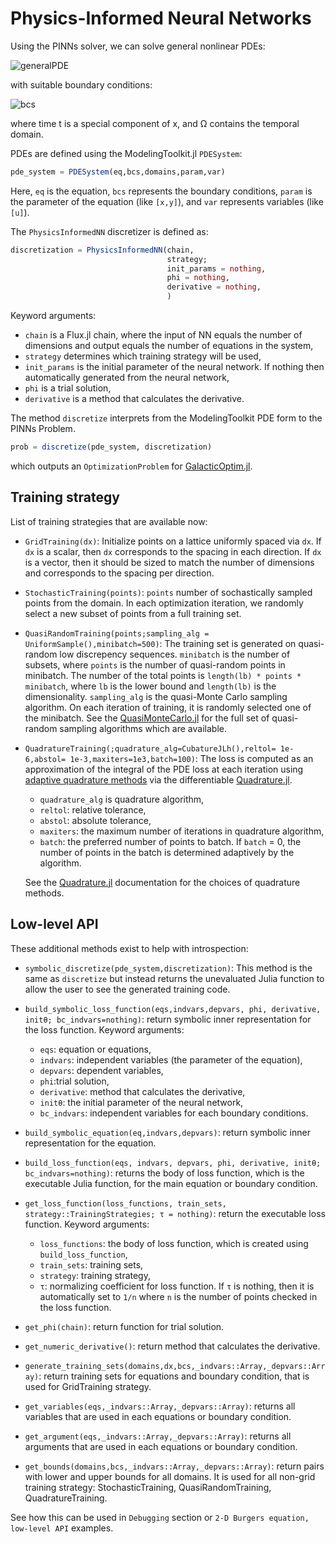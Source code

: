 # Physics-Informed Neural Networks

Using the PINNs solver, we can solve general nonlinear PDEs:

![generalPDE](https://user-images.githubusercontent.com/12683885/86625781-5648c800-bfce-11ea-9d99-fbcb5c37fe0c.png)

 with suitable boundary conditions:

 ![bcs](https://user-images.githubusercontent.com/12683885/86625874-8001ef00-bfce-11ea-9417-1a216c7d90aa.png)

where time t is a special component of x, and Ω contains the temporal domain.

PDEs are defined using the ModelingToolkit.jl `PDESystem`:

```julia
pde_system = PDESystem(eq,bcs,domains,param,var)
```

Here, `eq` is the equation, `bcs` represents the boundary conditions, `param` is
the parameter of the equation (like `[x,y]`), and `var` represents variables (like `[u]`).

The `PhysicsInformedNN` discretizer is defined as:

```julia
discretization = PhysicsInformedNN(chain,
                                   strategy;
                                   init_params = nothing,
                                   phi = nothing,
                                   derivative = nothing,
                                   )
```

Keyword arguments:

- `chain` is a Flux.jl chain, where the input of NN equals the number of dimensions and output equals the number of equations in the system,
- `strategy` determines which training strategy will be used,
- `init_params` is the initial parameter of the neural network. If nothing then automatically generated from the neural network,
- `phi` is a trial solution,
- `derivative` is a method that calculates the derivative.

The method `discretize` interprets from the ModelingToolkit PDE form to the PINNs Problem.

```julia
prob = discretize(pde_system, discretization)
```

which outputs an `OptimizationProblem` for [GalacticOptim.jl](https://galacticoptim.sciml.ai/dev/).

## Training strategy

List of training strategies that are available now:

 - `GridTraining(dx)`: Initialize points on a lattice uniformly spaced via `dx`. If
   `dx` is a scalar, then `dx` corresponds to the spacing in each direction. If `dx`
   is a vector, then it should be sized to match the number of dimensions and corresponds
   to the spacing per direction.
 - `StochasticTraining(points)`: `points` number of sochastically sampled points from the domain.
   In each optimization iteration, we randomly select a new subset of points from a full training set.
 - `QuasiRandomTraining(points;sampling_alg = UniformSample(),minibatch=500)`:
   The training set is generated on quasi-random low discrepency sequences.
   `minibatch` is the number of subsets, where `points` is the number of quasi-random points in minibatch.
   The number of the total points is `length(lb) * points * minibatch`,
  where `lb` is the lower bound and `length(lb)` is the dimensionality.
  `sampling_alg` is the quasi-Monte Carlo sampling algorithm.
  On each iteration of training, it is randomly selected one of the minibatch.
  See the [QuasiMonteCarlo.jl](https://github.com/SciML/QuasiMonteCarlo.jl) for
  the full set of quasi-random sampling algorithms which are available.
- `QuadratureTraining(;quadrature_alg=CubatureJLh(),reltol= 1e-6,abstol= 1e-3,maxiters=1e3,batch=100)`:
  The loss is computed as an approximation of the integral of the PDE loss
  at each iteration using [adaptive quadrature methods](https://en.wikipedia.org/wiki/Adaptive_quadrature)
  via the differentiable [Quadrature.jl](https://github.com/SciML/Quadrature.jl).
  - `quadrature_alg` is quadrature algorithm,
  - `reltol`: relative tolerance,
  - `abstol`: absolute tolerance,
  - `maxiters`: the maximum number of iterations in quadrature algorithm,
  - `batch`: the preferred number of points to batch. If `batch` = 0, the number of points in the batch is determined adaptively by the algorithm.

  See the [Quadrature.jl](https://github.com/SciML/Quadrature.jl) documentation for the choices of quadrature methods.

## Low-level API

These additional methods exist to help with introspection:

- `symbolic_discretize(pde_system,discretization)`: This method is the same as `discretize` but instead
  returns the unevaluated Julia function to allow the user to see the generated training code.

- `build_symbolic_loss_function(eqs,indvars,depvars, phi, derivative, initθ; bc_indvars=nothing)`: return symbolic inner representation for the loss function.
    Keyword arguments:
    - `eqs`: equation or equations,
    - `indvars`: independent variables (the parameter of the equation),
    - `depvars`: dependent variables,
    - `phi`:trial solution,
    - `derivative`: method that calculates the derivative,
    - `initθ`: the initial parameter of the neural network,
    - `bc_indvars`: independent variables for each boundary conditions.

- `build_symbolic_equation(eq,indvars,depvars)`: return symbolic inner representation for the equation.

- `build_loss_function(eqs, indvars, depvars, phi, derivative, initθ; bc_indvars=nothing)`: returns the body of loss function, which is the executable Julia function, for the main equation or boundary condition.

- `get_loss_function(loss_functions, train_sets, strategy::TrainingStrategies; τ = nothing)`: return the executable loss function.
   Keyword arguments:
    - `loss_functions`: the body of loss function, which is created using  `build_loss_function`,
    - `train_sets`: training sets,
    - `strategy`: training strategy,
    - `τ`: normalizing coefficient for loss function. If `τ` is nothing, then it is automatically set to `1/n` where `n` is the number of points checked in the loss function.

- `get_phi(chain)`: return function for trial solution.

- `get_numeric_derivative()`: return method that calculates the derivative.

- `generate_training_sets(domains,dx,bcs,_indvars::Array,_depvars::Array)`: return training sets for equations and boundary condition, that is used for GridTraining strategy.

- `get_variables(eqs,_indvars::Array,_depvars::Array)`: returns all variables that are used in each equations or boundary condition.

- `get_argument(eqs,_indvars::Array,_depvars::Array)`: returns all arguments that are used in each equations or boundary condition.

- `get_bounds(domains,bcs,_indvars::Array,_depvars::Array)`: return pairs with lower and upper bounds for all domains. It is used for all non-grid training strategy: StochasticTraining, QuasiRandomTraining, QuadratureTraining.

See how this can be used in `Debugging` section or `2-D Burgers equation, low-level API`  examples.
